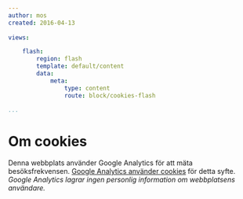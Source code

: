 ```yaml
---
author: mos
created: 2016-04-13
 
views:

    flash:
        region: flash
        template: default/content
        data:
            meta:
                type: content
                route: block/cookies-flash

...
```

Om cookies
==============================================

Denna webbplats använder Google Analytics för att mäta besöksfrekvensen. [Google Analytics använder cookies](https://developers.google.com/analytics/devguides/collection/analyticsjs/cookie-usage) för detta syfte. *Google Analytics lagrar ingen personlig information om webbplatsens användare.*

